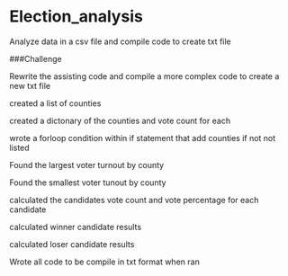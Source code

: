 # Election_analysis

Analyze data in a csv file and compile code to create txt file

###Challenge

Rewrite the assisting code and compile a more complex code to create a new txt file

created a list of counties

created a dictonary of the counties and vote count for each

wrote a forloop condition within if statement that add counties if not not listed

Found the largest voter turnout by county

Found the smallest voter tunout by county

calculated the candidates vote count and vote percentage for each candidate

calculated winner candidate results

calculated loser candidate results

Wrote all code to be compile in txt format when ran






